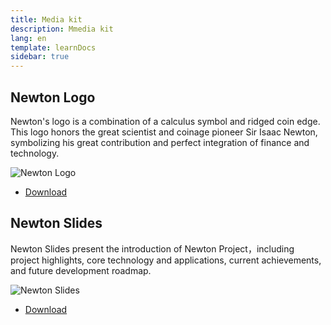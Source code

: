 ```yaml
---
title: Media kit
description: Mmedia kit
lang: en
template: learnDocs
sidebar: true
---
```


## Newton Logo

Newton's logo is a combination of a calculus symbol and ridged coin edge. This logo honors the great scientist and coinage pioneer Sir Isaac Newton, symbolizing his great contribution and perfect integration of finance and technology.

![Newton Logo](	https://www.newtonproject.org/static-v1/images/mediakit/mediakit_img_logo@2x.png)

- [Download](https://newton.oss-cn-beijing.aliyuncs.com/media-kit-logo.zip)

## Newton Slides

Newton Slides present the introduction of Newton Project，including project highlights, core technology and applications, current achievements, and future development roadmap.

 ![Newton Slides](	https://www.newtonproject.org/static-v1/images/mediakit/mediakit_img_ppt@2x.png)
  
- [Download](https://newton.oss-cn-beijing.aliyuncs.com/newtonproject-2020.zip)
